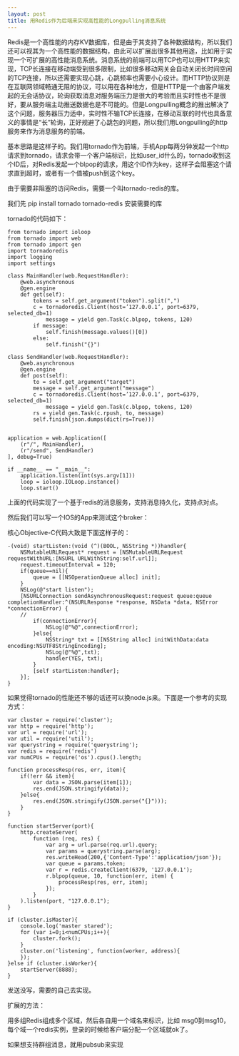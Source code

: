 ```yaml
--- 
layout: post
title: 用Redis作为后端来实现高性能的Longpulling消息系统
---
```


Redis是一个高性能的内存KV数据库，但是由于其支持了各种数据结构，所以我们还可以视其为一个高性能的数据结构，由此可以扩展出很多其他用途，比如用于实现一个可扩展的高性能消息系统。消息系统的前端可以用TCP也可以用HTTP来实现，TCP长连接在移动端受到很多限制，比如很多移动网关会自动关闭长时间空闲的TCP连接，所以还需要实现心跳，心跳频率也需要小心设计。而HTTP协议则是在互联网领域畅通无阻的协议，可以用在各种地方，但是HTTP是一个由客户端发起的无会话协议，轮询获取消息对服务端压力是很大的考验而且实时性也不是很好，要从服务端主动推送数据也是不可能的。但是Longpulling概念的推出解决了这个问题，服务器压力适中，实时性不输TCP长连接，在移动互联的时代也具备意义的事情是“长”轮询，正好规避了心跳包的问题，所以我们用Longpulling的http服务来作为消息服务的前端。

基本思路是这样子的。我们用tornado作为前端，手机App每两分钟发起一个http请求到tornado，请求会带一个客户端标识，比如user_id什么的，tornado收到这个ID后，对Redis发起一个blpop的请求，用这个ID作为key，这样子会阻塞这个请求直到超时，或者有一个值被push到这个key。

由于需要非阻塞的访问Redis，需要一个叫tornado-redis的库。

我们先 pip install tornado tornado-redis 安装需要的库

tornado的代码如下：

    from tornado import ioloop
    from tornado import web
    from tornado import gen
    import tornadoredis
    import logging
    import settings
    
    class MainHandler(web.RequestHandler):
        @web.asynchronous
        @gen.engine
        def get(self):
            tokens = self.get_argument("token").split(",")
            c = tornadoredis.Client(host=’127.0.0.1‘, port=6379, selected_db=1)
                message = yield gen.Task(c.blpop, tokens, 120)
            if message:
                self.finish(message.values()[0])
            else:
                self.finish("{}")
                
    class SendHandler(web.RequestHandler):
        @web.asynchronous
        @gen.engine
        def post(self):
            to = self.get_argument("target")
            message = self.get_argument("message")
            c = tornadoredis.Client(host=’127.0.0.1‘, port=6379, selected_db=1)
                message = yield gen.Task(c.blpop, tokens, 120)
            rs = yield gen.Task(c.rpush, to, message)
            self.finish(json.dumps(dict(rs=True)))
        

    application = web.Application([
        (r"/", MainHandler),
        (r"/send", SendHandler)
    ], debug=True)

    if __name__ == "__main__":
        application.listen(int(sys.argv[1]))
        loop = ioloop.IOLoop.instance()
        loop.start()
        
上面的代码实现了一个基于redis的消息服务，支持消息持久化，支持点对点。

然后我们可以写一个IOS的App来测试这个broker：

核心Objective-C代码大致是下面这样子的：

    -(void) startListen:(void (^)(BOOL, NSString *))handler{
        NSMutableURLRequest* request = [NSMutableURLRequest requestWithURL:[NSURL URLWithString:self.url]];
        request.timeoutInterval = 120;
        if(queue==nil){
            queue = [[NSOperationQueue alloc] init];
        }
        NSLog(@"start listen");
        [NSURLConnection sendAsynchronousRequest:request queue:queue completionHandler:^(NSURLResponse *response, NSData *data, NSError *connectionError) {
        //
            if(connectionError){
                NSLog(@"%@",connectionError);
            }else{
                NSString* txt = [[NSString alloc] initWithData:data encoding:NSUTF8StringEncoding];
                NSLog(@"%@",txt);
                handler(YES, txt);
            }
            [self startListen:handler];
        }];
    }

如果觉得tornado的性能还不够的话还可以换node.js来。下面是一个参考的实现方式：


    var cluster = require('cluster');
    var http = require('http');
    var url = require('url');
    var util = require('util');
    var querystring = require('querystring');
    var redis = require('redis')
    var numCPUs = require('os').cpus().length;

    function processResp(res, err, item){
        if(!err && item){
            var data = JSON.parse(item[1]);
            res.end(JSON.stringify(data));
        }else{
            res.end(JSON.stringify(JSON.parse("{}")));
        }
    }

    function startServer(port){
        http.createServer(
            function (req, res) {        
                var arg = url.parse(req.url).query;
                var params = querystring.parse(arg);
                res.writeHead(200,{'Content-Type':'application/json'});
                var queue = params.token;
                var r = redis.createClient(6379, '127.0.0.1');
                r.blpop(queue, 10, function(err, item) {
                    processResp(res, err, item);
                });
            }
        ).listen(port, "127.0.0.1");
    }

    if (cluster.isMaster){
        console.log('master stared');
        for (var i=0;i<numCPUs;i++){
            cluster.fork();
        }
        cluster.on('listening', function(worker, address){
        });
    }else if (cluster.isWorker){
        startServer(8888);
    }

发送没写，需要的自己去实现。

扩展的方法：

用多组Redis组成多个区域，然后各自用一个域名来标识，比如 msg0到msg10，每个域一个redis实例，登录的时候给客户端分配一个区域就ok了。

如果想支持群组消息，就用pubsub来实现

